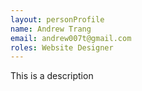 ```yaml
---
layout: personProfile
name: Andrew Trang
email: andrew007t@gmail.com
roles: Website Designer
---
```

This is a description
